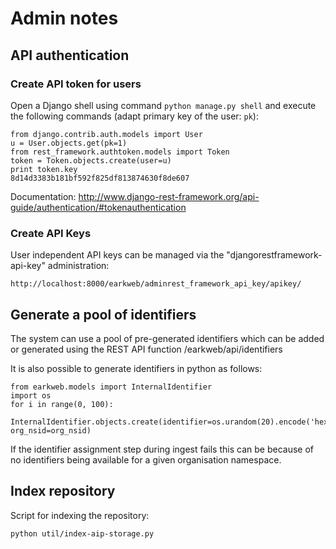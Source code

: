 # Admin notes

## API authentication

### Create API token for users

Open a Django shell using command `python manage.py shell` and execute the following commands (adapt primary key of the user: `pk`):

    from django.contrib.auth.models import User
    u = User.objects.get(pk=1)
    from rest_framework.authtoken.models import Token
    token = Token.objects.create(user=u)
    print token.key
    8d14d3383b181bf592f825df813874630f8de607

Documentation: http://www.django-rest-framework.org/api-guide/authentication/#tokenauthentication

### Create API Keys

User independent API keys can be managed via the "djangorestframework-api-key" administration:

    http://localhost:8000/earkweb/adminrest_framework_api_key/apikey/

## Generate a pool of identifiers 

The system can use a pool of pre-generated identifiers which can be added or generated using the REST API function /earkweb/api/identifiers

It is also possible to generate identifiers in python as follows:

    from earkweb.models import InternalIdentifier
    import os
    for i in range(0, 100):
        InternalIdentifier.objects.create(identifier=os.urandom(20).encode('hex'), org_nsid=org_nsid)

If the identifier assignment step during ingest fails this can be because of no identifiers being available for a given 
organisation namespace.

## Index repository

Script for indexing the repository:

    python util/index-aip-storage.py
